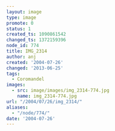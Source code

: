 ```yaml
---
layout: image
type: image
promote: 0
status: 1
created_ts: 1090861542
changed_ts: 1372159396
node_id: 774
title: IMG_2314
author: anj
created: '2004-07-26'
changed: '2013-06-25'
tags:
  - Coromandel
images:
  - src: image/images/img_2314-774.jpg
    name: img_2314-774.jpg
url: "/2004/07/26/img_2314/"
aliases:
  - "/node/774/"
date: '2004-07-26'
---
```



